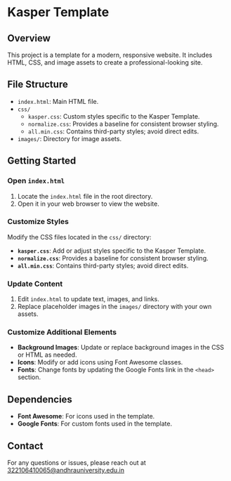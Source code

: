 # Kasper Template

## Overview

This project is a template for a modern, responsive website. It includes HTML, CSS, and image assets to create a professional-looking site.

## File Structure

- `index.html`: Main HTML file.
- `css/`
  - `kasper.css`: Custom styles specific to the Kasper Template.
  - `normalize.css`: Provides a baseline for consistent browser styling.
  - `all.min.css`: Contains third-party styles; avoid direct edits.
- `images/`: Directory for image assets.


## Getting Started

### Open `index.html`

1. Locate the `index.html` file in the root directory.
2. Open it in your web browser to view the website.

### Customize Styles

Modify the CSS files located in the `css/` directory:

- **`kasper.css`**: Add or adjust styles specific to the Kasper Template.
- **`normalize.css`**: Provides a baseline for consistent browser styling.
- **`all.min.css`**: Contains third-party styles; avoid direct edits.

### Update Content

1. Edit `index.html` to update text, images, and links.
2. Replace placeholder images in the `images/` directory with your own assets.

### Customize Additional Elements

- **Background Images**: Update or replace background images in the CSS or HTML as needed.
- **Icons**: Modify or add icons using Font Awesome classes.
- **Fonts**: Change fonts by updating the Google Fonts link in the `<head>` section.

## Dependencies

- **Font Awesome**: For icons used in the template.
- **Google Fonts**: For custom fonts used in the template.

## Contact

For any questions or issues, please reach out at 322106410065@andhrauniversity.edu.in
